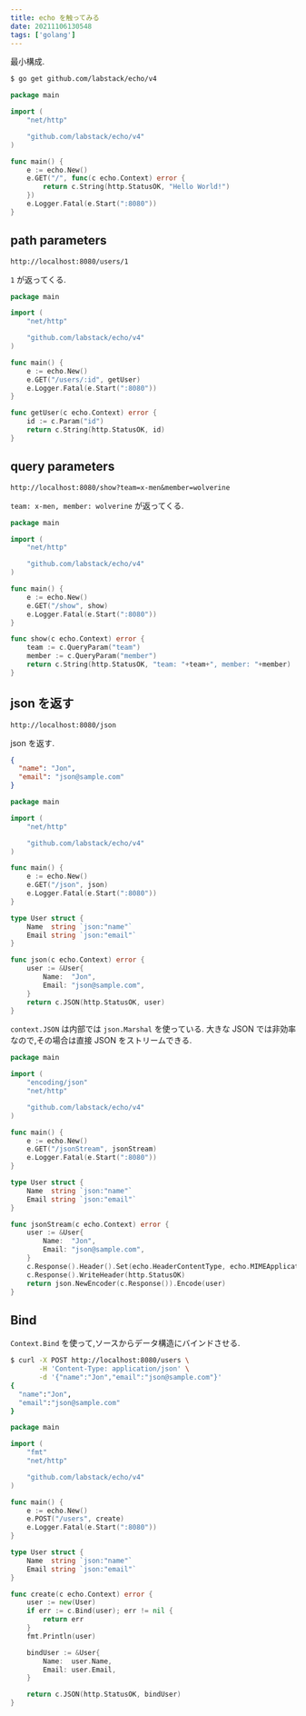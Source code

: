 ```yaml
---
title: echo を触ってみる
date: 20211106130548
tags: ['golang']
---
```


最小構成.
```bash
$ go get github.com/labstack/echo/v4
```

```go
package main

import (
	"net/http"

	"github.com/labstack/echo/v4"
)

func main() {
	e := echo.New()
	e.GET("/", func(c echo.Context) error {
		return c.String(http.StatusOK, "Hello World!")
	})
	e.Logger.Fatal(e.Start(":8080"))
}
```

## path parameters
`http://localhost:8080/users/1`

`1` が返ってくる.
```go
package main

import (
	"net/http"

	"github.com/labstack/echo/v4"
)

func main() {
	e := echo.New()
	e.GET("/users/:id", getUser)
	e.Logger.Fatal(e.Start(":8080"))
}

func getUser(c echo.Context) error {
	id := c.Param("id")
	return c.String(http.StatusOK, id)
}
```

## query parameters
`http://localhost:8080/show?team=x-men&member=wolverine`

`team: x-men, member: wolverine` が返ってくる.
```go
package main

import (
	"net/http"

	"github.com/labstack/echo/v4"
)

func main() {
	e := echo.New()
	e.GET("/show", show)
	e.Logger.Fatal(e.Start(":8080"))
}

func show(c echo.Context) error {
	team := c.QueryParam("team")
	member := c.QueryParam("member")
	return c.String(http.StatusOK, "team: "+team+", member: "+member)
}
```

## json を返す
`http://localhost:8080/json`

json を返す.
```json
{
  "name": "Jon",
  "email": "json@sample.com"
}
```

```go
package main

import (
	"net/http"

	"github.com/labstack/echo/v4"
)

func main() {
	e := echo.New()
	e.GET("/json", json)
	e.Logger.Fatal(e.Start(":8080"))
}

type User struct {
	Name  string `json:"name"`
	Email string `json:"email"`
}

func json(c echo.Context) error {
	user := &User{
		Name:  "Jon",
		Email: "json@sample.com",
	}
	return c.JSON(http.StatusOK, user)
}
```

`context.JSON` は内部では `json.Marshal` を使っている.
大きな JSON では非効率なので,その場合は直接 JSON をストリームできる.

```go
package main

import (
	"encoding/json"
	"net/http"

	"github.com/labstack/echo/v4"
)

func main() {
	e := echo.New()
	e.GET("/jsonStream", jsonStream)
	e.Logger.Fatal(e.Start(":8080"))
}

type User struct {
	Name  string `json:"name"`
	Email string `json:"email"`
}

func jsonStream(c echo.Context) error {
	user := &User{
		Name:  "Jon",
		Email: "json@sample.com",
	}
	c.Response().Header().Set(echo.HeaderContentType, echo.MIMEApplicationJSONCharsetUTF8)
	c.Response().WriteHeader(http.StatusOK)
	return json.NewEncoder(c.Response()).Encode(user)
}
```

## Bind
`Context.Bind` を使って,ソースからデータ構造にバインドさせる.

```bash
$ curl -X POST http://localhost:8080/users \
       -H 'Content-Type: application/json' \
       -d '{"name":"Jon","email":"json@sample.com"}'
{
  "name":"Jon",
  "email":"json@sample.com"
}
```

```go
package main

import (
	"fmt"
	"net/http"

	"github.com/labstack/echo/v4"
)

func main() {
	e := echo.New()
	e.POST("/users", create)
	e.Logger.Fatal(e.Start(":8080"))
}

type User struct {
	Name  string `json:"name"`
	Email string `json:"email"`
}

func create(c echo.Context) error {
	user := new(User)
	if err := c.Bind(user); err != nil {
		return err
	}
	fmt.Println(user)

	bindUser := &User{
		Name:  user.Name,
		Email: user.Email,
	}

	return c.JSON(http.StatusOK, bindUser)
}
```
